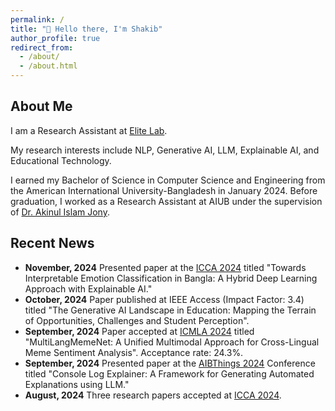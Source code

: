 ```yaml
---
permalink: /
title: "👋 Hello there, I'm Shakib"
author_profile: true
redirect_from:
  - /about/
  - /about.html
---
```


## About Me

I am a Research Assistant at <a href="https://www.elitelab.ai" target="_blank" rel="noopener noreferrer">Elite Lab</a>.

My research interests include NLP, Generative AI, LLM, Explainable AI, and Educational Technology.

I earned my Bachelor of Science in Computer Science and Engineering from the American International University-Bangladesh in January 2024. Before graduation, I worked as a Research Assistant at AIUB under the supervision of <a href="https://www.linkedin.com/in/drakinulislamjony/" target="_blank" rel="noopener noreferrer">Dr. Akinul Islam Jony</a>.

## Recent News

- **November, 2024** Presented paper at the [ICCA 2024](https://icca.aiub.edu/) titled "Towards Interpretable Emotion Classification in Bangla: A Hybrid Deep Learning Approach with Explainable AI."
- **October, 2024** Paper published at IEEE Access (Impact Factor: 3.4) titled "The Generative AI Landscape in Education: Mapping the Terrain of Opportunities, Challenges and Student Perception".
- **September, 2024** Paper accepted at [ICMLA 2024](https://www.icmla-conference.org/icmla24/index.php) titled "MultiLangMemeNet: A Unified Multimodal Approach for Cross-Lingual Meme Sentiment Analysis". Acceptance rate: 24.3%.
- **September, 2024** Presented paper at the [AIBThings 2024](https://aibthings.com/) Conference titled "Console Log Explainer: A Framework for Generating Automated Explanations using LLM."
- **August, 2024** Three research papers accepted at [ICCA 2024](https://icca.aiub.edu/).
